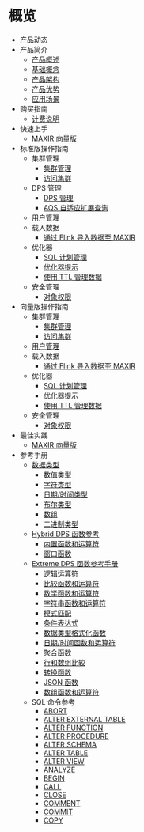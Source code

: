 # 概览
* [产品动态](/maxir/Product-news)
* 产品简介
    * [产品概述](/maxir/introduction/overview)
    * [基础概念](/maxir/introduction/glossary)
    * [产品架构](/maxir/introduction/architecture)
    * [产品优势](/maxir/introduction/highlights)
    * [应用场景](/maxir/introduction/application-scenarios)
* 购买指南
    * [计费说明](/maxir/buy/charge)     
* 快速上手
    * [MAXIR 向量版](/maxir/fast/vector)
* 标准版操作指南
    * 集群管理
      * [集群管理](/maxir/guides/dps-clusters/manage-dps-clusters)
      * [访问集群](/maxir/guides/dps-clusters/access-dps-clusters)
    * DPS 管理
      * [DPS 管理](/maxir/guides/dps-clusters/manager-dps)
      * [AQS 自适应扩展查询](/maxir/guides/dps-clusters/aqs)
    * [用户管理](/maxir/guides/dw-users/manage-dwusers)
    * 载入数据
      * [通过 Flink 导入数据至 MAXIR](/maxir/guides/load-data/use-flink-to-load)
    * 优化器
      * [SQL 计划管理](/maxir/guides/optimization/sql-plan-management)
      * [优化器提示](/maxir/guides/optimization/optimizer-hints)
      * [使用 TTL 管理数据](/maxir/guides/optimization/ttl)
    * 安全管理
      * [对象权限](/maxir/guides/security/object-privileges)
* 向量版操作指南
    * 集群管理
      * [集群管理](/maxir/guide-vector/dps-clusters)
      * [访问集群](/maxir/guide-vector/access-dps-clusters)
    * [用户管理](/maxir/guide-vector/dw-users)
    * 载入数据
      * [通过 Flink 导入数据至 MAXIR](/maxir/guide-vector/use-flink-to-load)
    * 优化器
      * [SQL 计划管理](/maxir/guide-vector/sql-plan-management)
      * [优化器提示](/maxir/guide-vector/optimizer-hints)
      * [使用 TTL 管理数据](/maxir/guide-vector/ttl)
    * 安全管理
      * [对象权限](/maxir/guide-vector/object-privileges)    
* 最佳实践
    * [MAXIR 向量版](/maxir/practices/vector)
* 参考手册
    * [数据类型](/maxir/Reference_Manual/data-types/overview)
      * [数值类型](/maxir/Reference_Manual/data-types/numeric)
      * [字符类型](/maxir/Reference_Manual/data-types/character)
      * [日期/时间类型](/maxir/Reference_Manual/data-types/datetime)
      * [布尔类型](/maxir/Reference_Manual/data-types/boolean)
      * [数组](/maxir/Reference_Manual/data-types/arrays)
      * [二进制类型](/maxir/Reference_Manual/data-types/binary)
    * [Hybrid DPS 函数参考](/maxir/Reference_Manual/hybrid-dps-functions/overview)
      * [内置函数和运算符](/maxir/Reference_Manual/hybrid-dps-functions/builtin-functions)
      * [窗口函数](/maxir/Reference_Manual/hybrid-dps-functions/window-functions)
    * [Extreme DPS 函数参考手册](/maxir/Reference_Manual/extreme-dps-functions/index.mdx)
      * [逻辑运算符](/maxir/Reference_Manual/extreme-dps-functions/logical-operators)
      * [比较函数和运算符](/maxir/Reference_Manual/extreme-dps-functions/comparison-functions)
      * [数学函数和运算符](/maxir/Reference_Manual/extreme-dps-functions/mathematical-functions)
      * [字符串函数和运算符](/maxir/Reference_Manual/extreme-dps-functions/string-functions)
      * [模式匹配](/maxir/Reference_Manual/extreme-dps-functions/pattern-matching)
      * [条件表达式](/maxir/Reference_Manual/extreme-dps-functions/conditional-expressions)
      * [数据类型格式化函数](/maxir/Reference_Manual/extreme-dps-functions/data-type-formatting-functions)
      * [日期/时间函数和运算符](/maxir/Reference_Manual/extreme-dps-functions/date-time-functions)
      * [聚合函数](/maxir/Reference_Manual/extreme-dps-functions/aggregate-functions)
      * [行和数组比较](/maxir/Reference_Manual/extreme-dps-functions/row-array-comparison)
      * [转换函数](/maxir/Reference_Manual/extreme-dps-functions/conversion-functions)
      * [JSON 函数](/maxir/Reference_Manual/extreme-dps-functions/json-functions)
      * [数组函数和运算符](/maxir/Reference_Manual/extreme-dps-functions/array-functions)
    * SQL 命令参考
      * [ABORT](/maxir/Reference_Manual/sql-commands/abort)
      * [ALTER EXTERNAL TABLE](/maxir/Reference_Manual/sql-commands/alter-external-table)
      * [ALTER FUNCTION](/maxir/Reference_Manual/sql-commands/alter-function)
      * [ALTER PROCEDURE](/maxir/Reference_Manual/sql-commands/alter-procedure)
      * [ALTER SCHEMA](/maxir/Reference_Manual/sql-commands/alter-schema)
      * [ALTER TABLE](/maxir/Reference_Manual/sql-commands/alter-table)
      * [ALTER VIEW](/maxir/Reference_Manual/sql-commands/alter-view)
      * [ANALYZE](/maxir/Reference_Manual/sql-commands/analyze)
      * [BEGIN](/maxir/Reference_Manual/sql-commands/begin)
      * [CALL](/maxir/Reference_Manual/sql-commands/call)
      * [CLOSE](/maxir/Reference_Manual/sql-commands/close)
      * [COMMENT](/maxir/Reference_Manual/sql-commands/comment)
      * [COMMIT](/maxir/Reference_Manual/sql-commands/commit)
      * [COPY](/maxir/Reference_Manual/sql-commands/copy)
